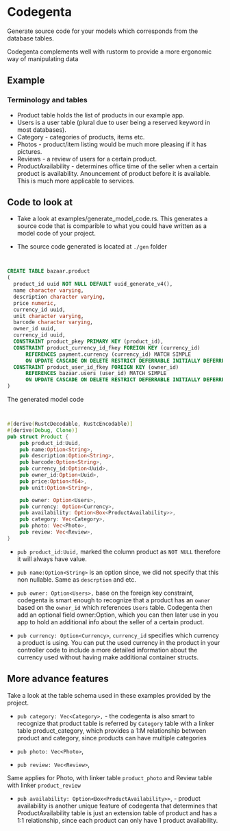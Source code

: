 # Codegenta

Generate source code for your models which corresponds from the database tables.

Codegenta complements well with rustorm to provide a more ergonomic way of manipulating data


## Example

### Terminology and tables
* Product table holds the list of products in our example app.
* Users is a user table (plural due to user being a reserved keyword in most databases).
* Category - categories of products, items etc.
* Photos - product/item listing would be much more pleasing if it has pictures.
* Reviews - a review of users for a certain product.
* ProductAvailability - determines office time of the seller when a certain product is availability. Anouncement of product before it is available. This is much more applicable to services.

## Code to look at
* Take a look at examples/generate_model_code.rs. This generates a source code that is comparible to what you could have written as a model code of your project.

* The source code generated is located at `./gen` folder

```sql


CREATE TABLE bazaar.product
(
  product_id uuid NOT NULL DEFAULT uuid_generate_v4(),
  name character varying,
  description character varying,
  price numeric,
  currency_id uuid,
  unit character varying,
  barcode character varying,
  owner_id uuid,
  currency_id uuid,
  CONSTRAINT product_pkey PRIMARY KEY (product_id),
  CONSTRAINT product_currency_id_fkey FOREIGN KEY (currency_id)
      REFERENCES payment.currency (currency_id) MATCH SIMPLE
      ON UPDATE CASCADE ON DELETE RESTRICT DEFERRABLE INITIALLY DEFERRED,
  CONSTRAINT product_user_id_fkey FOREIGN KEY (owner_id)
      REFERENCES bazaar.users (user_id) MATCH SIMPLE
      ON UPDATE CASCADE ON DELETE RESTRICT DEFERRABLE INITIALLY DEFERRED
)

```

The generated model code

```rust


#[derive(RustcDecodable, RustcEncodable)]
#[derive(Debug, Clone)]
pub struct Product {
    pub product_id:Uuid,
    pub name:Option<String>,
    pub description:Option<String>,
    pub barcode:Option<String>,
    pub currency_id:Option<Uuid>,
    pub owner_id:Option<Uuid>,
    pub price:Option<f64>,
    pub unit:Option<String>,

    pub owner: Option<Users>,
    pub currency: Option<Currency>,
    pub availability: Option<Box<ProductAvailability>>,
    pub category: Vec<Category>,
    pub photo: Vec<Photo>,
    pub review: Vec<Review>,
}

```

* `pub product_id:Uuid,` marked the column product as `NOT NULL` therefore it will always have value.

* `pub name:Option<String>` is an option since, we did not specify that this non nullable. Same as `descrption` and etc.

* `pub owner: Option<Users>,` base on the foreign key constraint, codegenta is smart enough to recognize that a product has an `owner` based on the `owner_id` which references `Users` table. Codegenta then add an optional field owner:Option<Users>, which you can then later use in you app to hold an additional info about the seller of a certain product.


* `pub currency: Option<Currency>`, `currency_id` specifies which currency a product is using. You can put the used currency in the product in your controller code to include a more detailed information about the currency used without having make additional container structs.

## More advance features
Take a look at the table schema used in these examples provided by the project.

* `pub category: Vec<Category>,` - the codegenta is also smart to recognize that product table is referred by `Category` table with a linker table product_category,
which provides a 1:M relationship between product and category, since products can have multiple categories

* `pub photo: Vec<Photo>`,
* `pub review: Vec<Review>`,

Same applies for Photo, with linker table `product_photo`
and Review table with linker `product_review`


* `pub availability: Option<Box<ProductAvailability>>`,  - product availability is another unique feature of codegenta that determines that ProductAvailability table is just an extension table of product and has a 1:1 relationship, since each product can only have 1 product availability.
